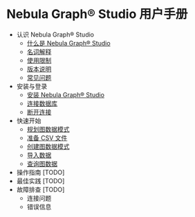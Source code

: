 # Nebula Graph&reg; Studio 用户手册

- 认识 Nebula Graph&reg; Studio
  - [什么是 Nebula Graph&reg; Studio](docs/about-studio/st-ug-what-is-graph-studio.md)
  - [名词解释](docs/about-studio/st-ug-terms.md)
  - [使用限制](docs/about-studio/st-ug-limitations.md)
  - [版本说明](docs/about-studio/st-ug-check-updates.md)
  - [常见问题](docs/about-studio/st-ug-faq.md)
- 安装与登录
  - [安装 Nebula Graph&reg; Studio](docs/install-configure/st-ug-install.md)
  - [连接数据库](docs/install-configure/st-ug-connect.md)
  - [断开连接](docs/install-configure/st-ug-reset-connection.md)
- 快速开始
  - [规划图数据模式](docs/quick-start/st-ug-plan-schema.md)
  - [准备 CSV 文件](docs/quick-start/st-ug-prepare-csv.md)
  - [创建图数据模式](docs/quick-start/st-ug-create-schema.md)
  - [导入数据](docs/quick-start/st-ug-import-data.md)
  - [查询图数据](docs/quick-start/st-ug-explore.md)
- 操作指南 [TODO]
- 最佳实践 [TODO]
- 故障排查 [TODO]
  - 连接问题
  - 错误信息
